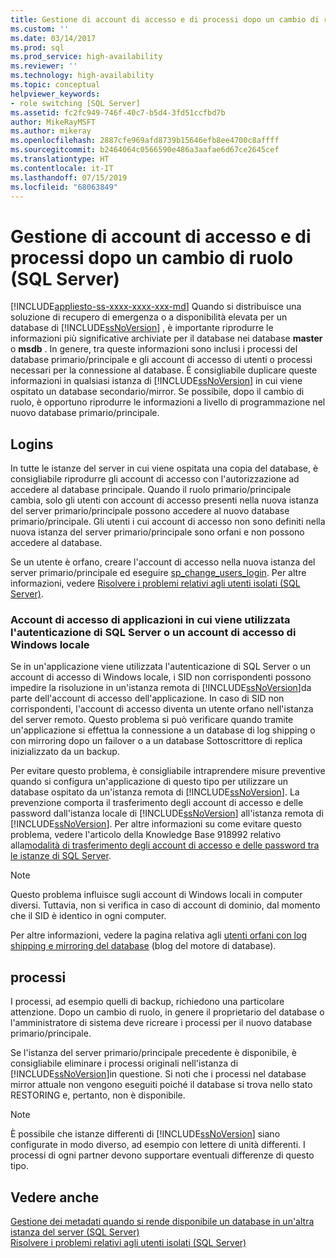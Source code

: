 ```yaml
---
title: Gestione di account di accesso e di processi dopo un cambio di ruolo (SQL Server) | Microsoft Docs
ms.custom: ''
ms.date: 03/14/2017
ms.prod: sql
ms.prod_service: high-availability
ms.reviewer: ''
ms.technology: high-availability
ms.topic: conceptual
helpviewer_keywords:
- role switching [SQL Server]
ms.assetid: fc2fc949-746f-40c7-b5d4-3fd51ccfbd7b
author: MikeRayMSFT
ms.author: mikeray
ms.openlocfilehash: 2887cfe969afd8739b15646efb8ee4700c8affff
ms.sourcegitcommit: b2464064c0566590e486a3aafae6d67ce2645cef
ms.translationtype: HT
ms.contentlocale: it-IT
ms.lasthandoff: 07/15/2019
ms.locfileid: "68063849"
---
```

# <a name="management-of-logins-and-jobs-after-role-switching-sql-server"></a>Gestione di account di accesso e di processi dopo un cambio di ruolo (SQL Server)
[!INCLUDE[appliesto-ss-xxxx-xxxx-xxx-md](../../includes/appliesto-ss-xxxx-xxxx-xxx-md.md)]
  Quando si distribuisce una soluzione di recupero di emergenza o a disponibilità elevata per un database di [!INCLUDE[ssNoVersion](../../includes/ssnoversion-md.md)] , è importante riprodurre le informazioni più significative archiviate per il database nei database **master** o **msdb** . In genere, tra queste informazioni sono inclusi i processi del database primario/principale e gli account di accesso di utenti o processi necessari per la connessione al database. È consigliabile duplicare queste informazioni in qualsiasi istanza di [!INCLUDE[ssNoVersion](../../includes/ssnoversion-md.md)] in cui viene ospitato un database secondario/mirror. Se possibile, dopo il cambio di ruolo, è opportuno riprodurre le informazioni a livello di programmazione nel nuovo database primario/principale.  
  
## <a name="logins"></a>Logins  
 In tutte le istanze del server in cui viene ospitata una copia del database, è consigliabile riprodurre gli account di accesso con l'autorizzazione ad accedere al database principale. Quando il ruolo primario/principale cambia, solo gli utenti con account di accesso presenti nella nuova istanza del server primario/principale possono accedere al nuovo database primario/principale. Gli utenti i cui account di accesso non sono definiti nella nuova istanza del server primario/principale sono orfani e non possono accedere al database.  
  
 Se un utente è orfano, creare l'account di accesso nella nuova istanza del server primario/principale ed eseguire [sp_change_users_login](../../relational-databases/system-stored-procedures/sp-change-users-login-transact-sql.md). Per altre informazioni, vedere [Risolvere i problemi relativi agli utenti isolati &#40;SQL Server&#41;](../../sql-server/failover-clusters/troubleshoot-orphaned-users-sql-server.md).  
  
###  <a name="SSauthentication"></a> Account di accesso di applicazioni in cui viene utilizzata l'autenticazione di SQL Server o un account di accesso di Windows locale  
 Se in un'applicazione viene utilizzata l'autenticazione di SQL Server o un account di accesso di Windows locale, i SID non corrispondenti possono impedire la risoluzione in un'istanza remota di [!INCLUDE[ssNoVersion](../../includes/ssnoversion-md.md)]da parte dell'account di accesso dell'applicazione. In caso di SID non corrispondenti, l'account di accesso diventa un utente orfano nell'istanza del server remoto. Questo problema si può verificare quando tramite un'applicazione si effettua la connessione a un database di log shipping o con mirroring dopo un failover o a un database Sottoscrittore di replica inizializzato da un backup.  
  
 Per evitare questo problema, è consigliabile intraprendere misure preventive quando si configura un'applicazione di questo tipo per utilizzare un database ospitato da un'istanza remota di [!INCLUDE[ssNoVersion](../../includes/ssnoversion-md.md)]. La prevenzione comporta il trasferimento degli account di accesso e delle password dall'istanza locale di [!INCLUDE[ssNoVersion](../../includes/ssnoversion-md.md)] all'istanza remota di [!INCLUDE[ssNoVersion](../../includes/ssnoversion-md.md)]. Per altre informazioni su come evitare questo problema, vedere l'articolo della Knowledge Base 918992 relativo alla[modalità di trasferimento degli account di accesso e delle password tra le istanze di SQL Server](https://support.microsoft.com/kb/918992/).  
  
> [!NOTE]  
>  Questo problema influisce sugli account di Windows locali in computer diversi. Tuttavia, non si verifica in caso di account di dominio, dal momento che il SID è identico in ogni computer.  
  
 Per altre informazioni, vedere la pagina relativa agli [utenti orfani con log shipping e mirroring del database](https://blogs.msdn.com/b/sqlserverfaq/archive/2009/04/13/orphaned-users-with-database-mirroring-and-log-shipping.aspx) (blog del motore di database).  
  
## <a name="jobs"></a>processi  
 I processi, ad esempio quelli di backup, richiedono una particolare attenzione. Dopo un cambio di ruolo, in genere il proprietario del database o l'amministratore di sistema deve ricreare i processi per il nuovo database primario/principale.  
  
 Se l'istanza del server primario/principale precedente è disponibile, è consigliabile eliminare i processi originali nell'istanza di [!INCLUDE[ssNoVersion](../../includes/ssnoversion-md.md)]in questione. Si noti che i processi nel database mirror attuale non vengono eseguiti poiché il database si trova nello stato RESTORING e, pertanto, non è disponibile.  
  
> [!NOTE]  
>  È possibile che istanze differenti di [!INCLUDE[ssNoVersion](../../includes/ssnoversion-md.md)] siano configurate in modo diverso, ad esempio con lettere di unità differenti. I processi di ogni partner devono supportare eventuali differenze di questo tipo.  
  
## <a name="see-also"></a>Vedere anche  
 [Gestione dei metadati quando si rende disponibile un database in un'altra istanza del server &#40;SQL Server&#41;](../../relational-databases/databases/manage-metadata-when-making-a-database-available-on-another-server.md)   
 [Risolvere i problemi relativi agli utenti isolati &#40;SQL Server&#41;](../../sql-server/failover-clusters/troubleshoot-orphaned-users-sql-server.md)  
  
  
